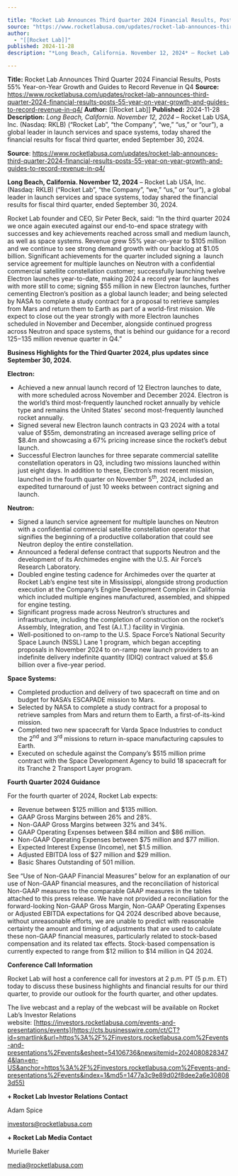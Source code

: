 ```yaml
---

title: "Rocket Lab Announces Third Quarter 2024 Financial Results, Posts 55% Year-on-Year Growth and Guides to Record Revenue in Q4 "
source: "https://www.rocketlabusa.com/updates/rocket-lab-announces-third-quarter-2024-financial-results-posts-55-year-on-year-growth-and-guides-to-record-revenue-in-q4/"
author:
  - "[[Rocket Lab]]"
published: 2024-11-28
description: "*Long Beach, California. November 12, 2024* – Rocket Lab USA, Inc. (Nasdaq: RKLB) (“Rocket Lab”, “the Company”, “we,” “us,” or “our”), a global leader in launch services and space systems, today shared the financial results for fiscal third quarter, ended September 30, 2024."

---
```


**Title:** Rocket Lab Announces Third Quarter 2024 Financial Results, Posts 55% Year-on-Year Growth and Guides to Record Revenue in Q4 
**Source:** https://www.rocketlabusa.com/updates/rocket-lab-announces-third-quarter-2024-financial-results-posts-55-year-on-year-growth-and-guides-to-record-revenue-in-q4/
**Author:** [[Rocket Lab]]
**Published:** 2024-11-28
**Description:** *Long Beach, California. November 12, 2024* – Rocket Lab USA, Inc. (Nasdaq: RKLB) (“Rocket Lab”, “the Company”, “we,” “us,” or “our”), a global leader in launch services and space systems, today shared the financial results for fiscal third quarter, ended September 30, 2024.

**Source**: https://www.rocketlabusa.com/updates/rocket-lab-announces-third-quarter-2024-financial-results-posts-55-year-on-year-growth-and-guides-to-record-revenue-in-q4/

**Long Beach, California. November 12, 2024** – Rocket Lab USA, Inc. (Nasdaq: RKLB) (“Rocket Lab”, “the Company”, “we,” “us,” or “our”), a global leader in launch services and space systems, today shared the financial results for fiscal third quarter, ended September 30, 2024.

Rocket Lab founder and CEO, Sir Peter Beck, said: “In the third quarter 2024 we once again executed against our end-to-end space strategy with successes and key achievements reached across small and medium launch, as well as space systems. Revenue grew 55% year-on-year to $105 million and we continue to see strong demand growth with our backlog at $1.05 billion. Significant achievements for the quarter included signing a  launch service agreement for multiple launches on Neutron with a confidential commercial satellite constellation customer; successfully launching twelve Electron launches year-to-date, making 2024 a record year for launches with more still to come; signing $55 million in new Electron launches, further cementing Electron’s position as a global launch leader; and being selected by NASA to complete a study contract for a proposal to retrieve samples from Mars and return them to Earth as part of a world-first mission. We expect to close out the year strongly with more Electron launches scheduled in November and December, alongside continued progress across Neutron and space systems, that is behind our guidance for a record $125-$135 million revenue quarter in Q4.”

**Business Highlights for the Third Quarter 2024, plus updates since September 30, 2024.**

**Electron:**

- Achieved a new annual launch record of 12 Electron launches to date, with more scheduled across November and December 2024. Electron is the world’s third most-frequently launched rocket annually by vehicle type and remains the United States’ second most-frequently launched rocket annually.
- Signed several new Electron launch contracts in Q3 2024 with a total value of $55m, demonstrating an increased average selling price of $8.4m and showcasing a 67% pricing increase since the rocket’s debut launch.
- Successful Electron launches for three separate commercial satellite constellation operators in Q3, including two missions launched within just eight days. In addition to these, Electron’s most recent mission, launched in the fourth quarter on November 5<sup>th</sup>, 2024, included an expedited turnaround of just 10 weeks between contract signing and launch.

**Neutron:**

- Signed a launch service agreement for multiple launches on Neutron with a confidential commercial satellite constellation operator that signifies the beginning of a productive collaboration that could see Neutron deploy the entire constellation.
- Announced a federal defense contract that supports Neutron and the development of its Archimedes engine with the U.S. Air Force’s Research Laboratory.
- Doubled engine testing cadence for Archimedes over the quarter at Rocket Lab’s engine test site in Mississippi, alongside strong production execution at the Company’s Engine Development Complex in California which included multiple engines manufactured, assembled, and shipped for engine testing.
- Significant progress made across Neutron’s structures and infrastructure, including the completion of construction on the rocket’s Assembly, Integration, and Test (A.I.T.) facility in Virginia.
- Well-positioned to on-ramp to the U.S. Space Force’s National Security Space Launch (NSSL) Lane 1 program, which began accepting proposals in November 2024 to on-ramp new launch providers to an indefinite delivery indefinite quantity (IDIQ) contract valued at $5.6 billion over a five-year period.

**Space Systems:**

- Completed production and delivery of two spacecraft on time and on budget for NASA’s ESCAPADE mission to Mars.
- Selected by NASA to complete a study contract for a proposal to retrieve samples from Mars and return them to Earth, a first-of-its-kind mission.
- Completed two new spacecraft for Varda Space Industries to conduct the 2<sup>nd</sup> and 3<sup>rd</sup> missions to return in-space manufacturing capsules to Earth.
- Executed on schedule against the Company’s $515 million prime contract with the Space Development Agency to build 18 spacecraft for its Tranche 2 Transport Layer program.

**Fourth Quarter 2024 Guidance**

For the fourth quarter of 2024, Rocket Lab expects:

- Revenue between $125 million and $135 million.
- GAAP Gross Margins between 26% and 28%.
- Non-GAAP Gross Margins between 32% and 34%.
- GAAP Operating Expenses between $84 million and $86 million.
- Non-GAAP Operating Expenses between $75 million and $77 million.
- Expected Interest Expense (Income), net $1.5 million.
- Adjusted EBITDA loss of $27 million and $29 million.
- Basic Shares Outstanding of 501 million.

See “Use of Non-GAAP Financial Measures” below for an explanation of our use of Non-GAAP financial measures, and the reconciliation of historical Non-GAAP measures to the comparable GAAP measures in the tables attached to this press release. We have not provided a reconciliation for the forward-looking Non-GAAP Gross Margin, Non-GAAP Operating Expenses or Adjusted EBITDA expectations for Q4 2024 described above because, without unreasonable efforts, we are unable to predict with reasonable certainty the amount and timing of adjustments that are used to calculate these non-GAAP financial measures, particularly related to stock-based compensation and its related tax effects. Stock-based compensation is currently expected to range from $12 million to $14 million in Q4 2024. 

**Conference Call Information**

Rocket Lab will host a conference call for investors at 2 p.m. PT (5 p.m. ET) today to discuss these business highlights and financial results for our third quarter, to provide our outlook for the fourth quarter, and other updates.

The live webcast and a replay of the webcast will be available on Rocket Lab’s Investor Relations website: [https://investors.rocketlabusa.com/events-and-presentations/events](https://cts.businesswire.com/ct/CT?id=smartlink&url=https%3A%2F%2Finvestors.rocketlabusa.com%2Fevents-and-presentations%2Fevents&esheet=54106736&newsitemid=20240808283474&lan=en-US&anchor=https%3A%2F%2Finvestors.rocketlabusa.com%2Fevents-and-presentations%2Fevents&index=1&md5=1477a3c9e89d02f8dee2a6e308083d55)

**\+ Rocket Lab Investor Relations Contact**

Adam Spice

[investors@rocketlabusa.com](https://www.rocketlabusa.com/updates/rocket-lab-announces-third-quarter-2024-financial-results-posts-55-year-on-year-growth-and-guides-to-record-revenue-in-q4/)

**\+ Rocket Lab Media Contact**

Murielle Baker

[media@rocketlabusa.com](https://www.rocketlabusa.com/updates/rocket-lab-announces-third-quarter-2024-financial-results-posts-55-year-on-year-growth-and-guides-to-record-revenue-in-q4/)